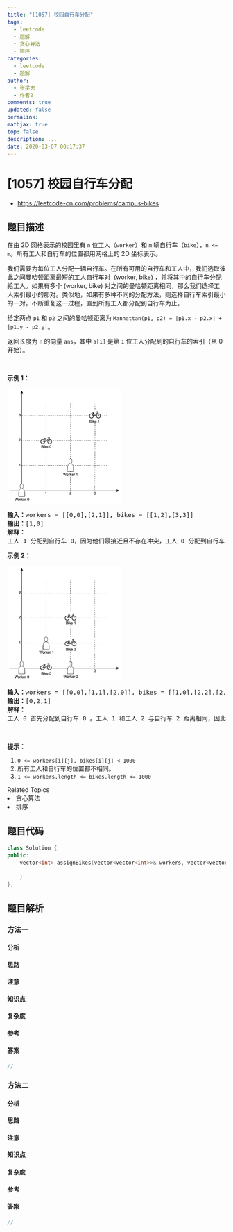 ```yaml
---
title: "[1057] 校园自行车分配"
tags:
  - leetcode
  - 题解
  - 贪心算法
  - 排序
categories:
  - leetcode
  - 题解
author:
  - 张学志
  - 作者2
comments: true
updated: false
permalink:
mathjax: true
top: false
description: ...
date: 2020-03-07 00:17:37
---
```



# [1057] 校园自行车分配
* https://leetcode-cn.com/problems/campus-bikes


## 题目描述

<p>在由 2D 网格表示的校园里有&nbsp;<code>n</code>&nbsp;位工人（<code>worker</code>）和 <code>m</code>&nbsp;辆自行车（<code>bike</code>），<code>n &lt;= m</code>。所有工人和自行车的位置都用网格上的 2D 坐标表示。</p>

<p>我们需要为每位工人分配一辆自行车。在所有可用的自行车和工人中，我们选取彼此之间曼哈顿距离最短的工人自行车对&nbsp; (worker, bike) ，并将其中的自行车分配給工人。如果有多个 (worker, bike) 对之间的曼哈顿距离相同，那么我们选择工人索引最小的那对。类似地，如果有多种不同的分配方法，则选择自行车索引最小的一对。不断重复这一过程，直到所有工人都分配到自行车为止。</p>

<p>给定两点&nbsp;<code>p1</code>&nbsp;和&nbsp;<code>p2</code>&nbsp;之间的曼哈顿距离为&nbsp;<code>Manhattan(p1, p2) = |p1.x - p2.x| + |p1.y - p2.y|</code>。</p>

<p>返回长度为 <code>n</code> 的向量 <code>ans</code>，其中 <code>a[i]</code>&nbsp;是第 <code>i</code>&nbsp;位工人分配到的自行车的索引（从 0 开始）。</p>

<p>&nbsp;</p>

<p><strong>示例 1：</strong></p>

<p><img alt="" src="https://raw.githubusercontent.com/algoboy101/LeetCodeCrowdsource/master/imgs/1261_example_1_v2.png" style="height: 264px; width: 264px;"></p>

<pre><strong>输入：</strong>workers = [[0,0],[2,1]], bikes = [[1,2],[3,3]]
<strong>输出：</strong>[1,0]
<strong>解释：</strong>
工人 1 分配到自行车 0，因为他们最接近且不存在冲突，工人 0 分配到自行车 1 。所以输出是 [1,0]。
</pre>

<p><strong>示例 2：</strong></p>

<p><img alt="" src="https://raw.githubusercontent.com/algoboy101/LeetCodeCrowdsource/master/imgs/1261_example_2_v2.png" style="height: 264px; width: 264px;"></p>

<pre><strong>输入：</strong>workers = [[0,0],[1,1],[2,0]], bikes = [[1,0],[2,2],[2,1]]
<strong>输出：</strong>[0,2,1]
<strong>解释：</strong>
工人 0 首先分配到自行车 0 。工人 1 和工人 2 与自行车 2 距离相同，因此工人 1 分配到自行车 2，工人 2 将分配到自行车 1 。因此输出为 [0,2,1]。
</pre>

<p>&nbsp;</p>

<p><strong>提示：</strong></p>

<ol>
	<li><code>0 &lt;= workers[i][j], bikes[i][j] &lt; 1000</code></li>
	<li>所有工人和自行车的位置都不相同。</li>
	<li><code>1 &lt;= workers.length &lt;= bikes.length &lt;= 1000</code></li>
</ol>
<div><div>Related Topics</div><div><li>贪心算法</li><li>排序</li></div></div>


## 题目代码

```cpp
class Solution {
public:
    vector<int> assignBikes(vector<vector<int>>& workers, vector<vector<int>>& bikes) {

    }
};
```


## 题目解析


### 方法一

#### 分析

#### 思路

#### 注意

#### 知识点

#### 复杂度

#### 参考

#### 答案

```cpp
//
```


### 方法二

#### 分析

#### 思路

#### 注意

#### 知识点

#### 复杂度

#### 参考

#### 答案

```cpp
//
```


